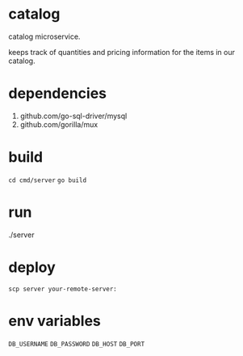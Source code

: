 # catalog

catalog microservice.

keeps track of quantities and pricing information for the items in our catalog.

# dependencies

1. github.com/go-sql-driver/mysql
2. github.com/gorilla/mux

# build

`cd cmd/server`
`go build`

# run

./server

# deploy

`scp server your-remote-server:`

# env variables

`DB_USERNAME`
`DB_PASSWORD`
`DB_HOST`
`DB_PORT`